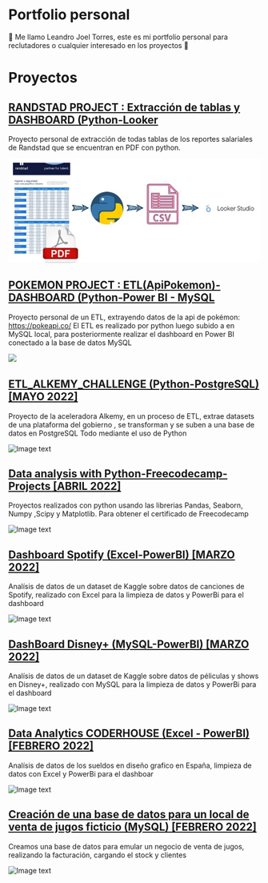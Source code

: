 # Portfolio personal 
🐧 Me llamo Leandro Joel Torres, este es mi portfolio personal para reclutadores o cualquier interesado en los proyectos 🐧

# Proyectos

## [RANDSTAD PROJECT : Extracción de tablas y DASHBOARD (Python-Looker](https://github.com/suri2006/Portfolio/tree/main/Randstad_Project)
Proyecto personal de extracción de todas tablas de los reportes salariales de Randstad que se encuentran en PDF con python.

![Imagen](randstad_imag.jpg)


## [POKEMON PROJECT : ETL(ApiPokemon)-DASHBOARD (Python-Power BI - MySQL](https://github.com/suri2006/Portfolio/tree/main/Pokemon_ETL_dashboard)
Proyecto personal de un ETL, extrayendo datos de la api de pokémon:
https://pokeapi.co/
El ETL es realizado por python luego subido a en MySQL local, para posteriormente realizar el dashboard en Power BI conectado a la base de datos MySQL

![](Pokkegif2.gif)

## [ETL_ALKEMY_CHALLENGE (Python-PostgreSQL) [MAYO 2022]](https://github.com/suri2006/Portfolio/tree/main/Alkemy_ETL_challenge)
Proyecto de la aceleradora Alkemy, en un proceso de ETL, extrae datasets de una plataforma del gobierno , se transforman y se suben a una base de datos en PostgreSQL
Todo mediante el uso de Python 


![Image text](https://i.ibb.co/hDgVPGt/imag1.jpg)


## [Data analysis with Python-Freecodecamp-Projects [ABRIL 2022]](https://github.com/suri2006/Portfolio/tree/main/PythonProjects_DataAnalysis_FreeCodeCamp)
Proyectos realizados con python usando las librerias Pandas, Seaborn, Numpy ,Scipy y Matplotlib. Para obtener el certificado de Freecodecamp


![Image text](https://i.ibb.co/30Mzv3F/Freecodepyanalysis.png)


## [Dashboard Spotify (Excel-PowerBI) [MARZO 2022]](https://github.com/suri2006/Portfolio/tree/main/3_Spotify)
Analísis de datos de un dataset de Kaggle sobre datos de canciones de Spotify, realizado con Excel para la limpieza de datos y PowerBi para el dashboard


![Image text](https://i.ibb.co/hMmCFz3/spotify.jpg)
 
  
## [DashBoard Disney+ (MySQL-PowerBI) [MARZO 2022]](https://github.com/suri2006/Portfolio/tree/main/2_Proyecto_DisneyPlus_Analytics)
Analísis de datos de un dataset de Kaggle sobre datos de péliculas y shows en Disney+, realizado con MySQL para la limpieza de datos y PowerBi para el dashboard


![Image text](https://i.ibb.co/xXc0p64/3-disney.jpg)


## [Data Analytics CODERHOUSE (Excel - PowerBI) [FEBRERO 2022]](https://github.com/suri2006/Portfolio/tree/main/ProyectoFinal_DataAanalytics_CODERHOUSE)
Analísis de datos de los sueldos en diseño grafico en España, limpieza de datos con Excel y PowerBi para el dashboar 


![Image text](https://i.ibb.co/0yPCrBN/Coder-Data.jpg)


## [Creación de una base de datos para un local de venta de jugos ficticio (MySQL) [FEBRERO 2022]](https://github.com/suri2006/Portfolio/tree/main/1_Proyecto_Base_de_dato_mysql)
Creamos una base de datos para emular un negocio de venta de jugos, realizando la facturación, cargando el stock y clientes


![Image text](https://i.ibb.co/BzRhgfh/1-Data-My-SQL.jpg)



